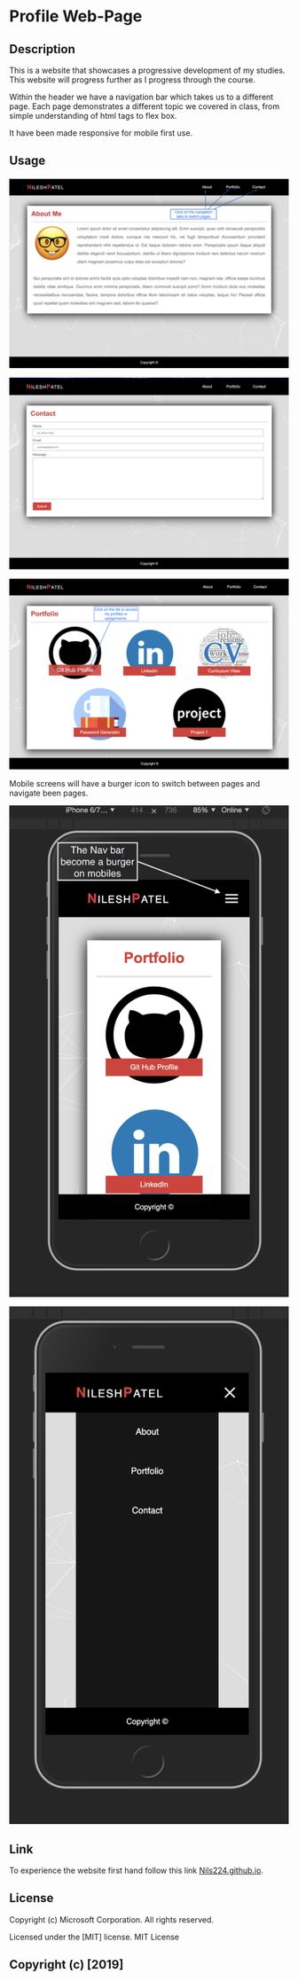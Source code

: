 # Profile Web-Page 

## Description 

This is a website that showcases a progressive development of my studies. This website will progress further as I progress through the course.

Within the header we have a navigation bar which takes us to a different page. Each page demonstrates a different topic we covered in class, from simple understanding of html tags to flex box.  

It have been made responsive for mobile first use.

## Usage 

![ScreenShot](assets/images/Screenshots/Screenshot-Profile.png)

![ScreenShot](assets/images/Screenshots/contact-screenshot.png)

![ScreenShot](assets/images/Screenshots/Portfolio-screenshot.png)

Mobile screens will have a burger icon to switch between pages and navigate been pages.

![ScreenShot](assets/images/Screenshots/Screenshot-resonsive.png)

![ScreenShot](assets/images/Screenshots/Screenshot-responsive-nav.png)



## Link

To experience the website first hand follow this link [Nils224.github.io](https://nils224.github.io).

## License

Copyright (c) Microsoft Corporation. All rights reserved.

Licensed under the [MIT] license.
MIT License

Copyright (c) [2019]
---
